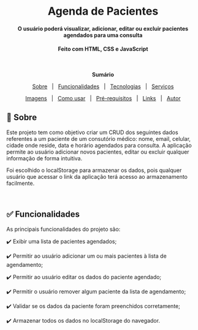 <h1 align="center">Agenda de Pacientes</h1>
<h4 align="center">O usuário poderá visualizar, adicionar, editar ou excluir pacientes agendados para uma consulta</h4>
<h4 align="center">Feito com HTML, CSS e JavaScript</h4>

&#xa0;

**<p align="center">Sumário</p>**
<p align="center">
<a href="#dart-sobre">Sobre</a> &#xa0; | &#xa0;
<a href="#white_check_mark-funcionalidades">Funcionalidades</a> &#xa0; | &#xa0;
<a href="#computer-tecnologias">Tecnologias</a> &#xa0; | &#xa0;
<a href="#hammer_and_wrench-serviços">Serviços</a>
</p>
<p align="center">
<a href="#camera-imagens">Imagens</a> &#xa0; | &#xa0;
<a href="#orange_book-como-usar">Como usar</a> &#xa0; | &#xa0;
<a href="#scroll-pré-requisitos">Pré-requisitos</a> &#xa0; | &#xa0;
<a href="#link-links">Links</a> &#xa0; | &#xa0;
<a href="#sparkles-autor">Autor</a>
</p>


## :dart: Sobre
<p>Este projeto tem como objetivo criar um CRUD dos seguintes dados referentes a um paciente de um consutório médico: nome, email, celular, cidade onde reside, data e horário agendados para consulta. A aplicação permite ao usuário adicionar novos pacientes, editar ou excluir qualquer informação de forma intuitiva.</p>
<p>Foi escolhido o localStorage para armazenar os dados, pois qualquer usuário que acessar o link da aplicação terá acesso ao armazenamento facilmente.</p>



&#xa0;

## :white_check_mark: Funcionalidades
As principais funcionalidades do projeto são:

✔️ Exibir uma lista de pacientes agendados;

✔️ Permitir ao usuário adicionar um ou mais pacientes à lista de agendamento;

✔️ Permitir ao usuário editar os dados do paciente agendado;

✔️ Permitir o usuário remover algum paciente da lista de agendamento;

✔️ Validar se os dados da paciente foram preenchidos corretamente;

✔️ Armazenar todos os dados no localStorage do navegador.

&#xa0;
